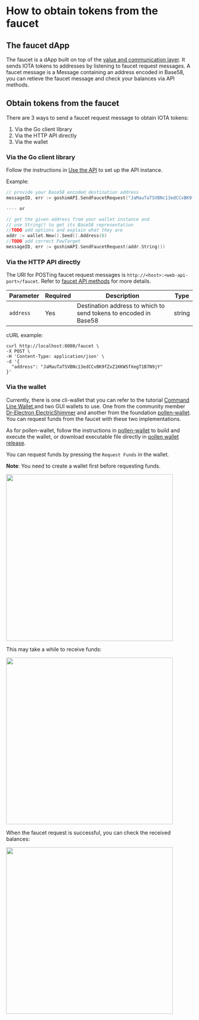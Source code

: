 # How to obtain tokens from the faucet

## The faucet dApp
The faucet is a dApp built on top of the [value and communication layer](../concepts/layers.md). It sends IOTA tokens to addresses by listening to faucet request messages. A faucet message is a Message containing an address encoded in Base58, you can retieve the faucet message and check your balances via API methods.

## Obtain tokens from the faucet
There are 3 ways to send a faucet request message to obtain IOTA tokens:
1. Via the Go client library
2. Via the HTTP API directly
3. Via the wallet

### Via the Go client library
Follow the instructions in [Use the API](../apis/api.md) to set up the API instance. 

Example:
```go
// provide your Base58 encoded destination address
messageID, err := goshimAPI.SendFaucetRequest("JaMauTaTSVBNc13edCCvBK9fZxZ1KKW5fXegT1B7N9jY")

---- or

// get the given address from your wallet instance and 
// use String() to get its Base58 representation
//TODO add options and explain what they are
addr := wallet.New().Seed().Address(0)
//TODO add correct PowTarget 
messageID, err := goshimAPI.SendFaucetRequest(addr.String())
```

### Via the HTTP API directly
The URI for POSTing faucet request messages is `http://<host>:<web-api-port>/faucet`. Refer to [faucet API methods](../apis/faucet) for more details.


| Parameter | Required | Description | Type    |
| --------- | -------- | ----------- | --- |
| `address`      | Yes     | Destination address to which to send tokens to encoded in Base58        | string     |

cURL example:
```
curl http://localhost:8080/faucet \
-X POST \
-H 'Content-Type: application/json' \
-d '{
  "address": "JaMauTaTSVBNc13edCCvBK9fZxZ1KKW5fXegT1B7N9jY"
}'
```

### Via the wallet
Currently, there is one cli-wallet that you can refer to the tutorial [Command Line Wallet
](./wallet.md) and two GUI wallets to use. One from the community member [Dr-Electron ElectricShimmer](https://github.com/Dr-Electron/ElectricShimmer) and another from the foundation [pollen-wallet](https://github.com/iotaledger/pollen-wallet/tree/master). You can request funds from the faucet with these two implementations.

As for pollen-wallet, follow the instructions in [pollen-wallet](https://github.com/iotaledger/pollen-wallet/tree/master) to build and execute the wallet, or download executable file directly in [pollen wallet release](https://github.com/iotaledger/pollen-wallet/releases).

You can request funds by pressing the `Request Funds` in the wallet.

**Note**: You need to create a wallet first before requesting funds.

<img src="https://user-images.githubusercontent.com/11289354/88524828-70edea00-d02c-11ea-9a01-d7e1a8b7bdfd.png" height="450">


This may take a while to receive funds:

<img src="https://user-images.githubusercontent.com/11289354/88525200-e0fc7000-d02c-11ea-9f7f-a545cf14b318.png" width="450">

When the faucet request is successful, you can check the received balances:

<img src="https://user-images.githubusercontent.com/11289354/88525478-38024500-d02d-11ea-92c7-25c80eb6a947.png" width="450">


